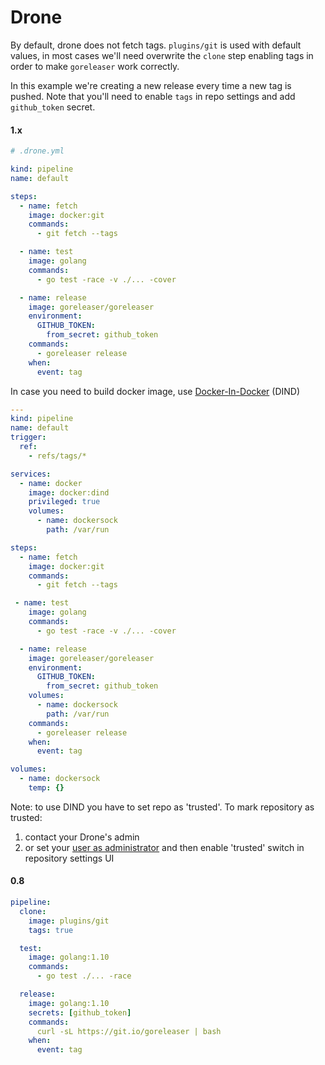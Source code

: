# Drone

By default, drone does not fetch tags. `plugins/git` is used with default values,
in most cases we'll need overwrite the `clone` step enabling tags in order to make
`goreleaser` work correctly.

In this example we're creating a new release every time a new tag is pushed.
Note that you'll need to enable `tags` in repo settings and add `github_token`
secret.

#### 1.x
```yaml
# .drone.yml

kind: pipeline
name: default

steps:
  - name: fetch
    image: docker:git
    commands:
      - git fetch --tags

  - name: test
    image: golang
    commands:
      - go test -race -v ./... -cover

  - name: release
    image: goreleaser/goreleaser
    environment:
      GITHUB_TOKEN:
        from_secret: github_token
    commands:
      - goreleaser release
    when:
      event: tag
```

In case you need to build docker image, use [Docker-In-Docker](https://docs.drone.io/pipeline/docker/examples/services/docker_dind/) (DIND)

```yaml
---
kind: pipeline
name: default
trigger:
  ref:
    - refs/tags/*

services:
  - name: docker
    image: docker:dind
    privileged: true
    volumes:
      - name: dockersock
        path: /var/run

steps:
  - name: fetch
    image: docker:git
    commands:
      - git fetch --tags

 - name: test
    image: golang
    commands:
      - go test -race -v ./... -cover

  - name: release
    image: goreleaser/goreleaser
    environment:
      GITHUB_TOKEN:
        from_secret: github_token
    volumes:
      - name: dockersock
        path: /var/run
    commands:
      - goreleaser release
    when:
      event: tag

volumes:
  - name: dockersock
    temp: {}
```

Note: to use DIND you have to set repo as 'trusted'. To mark repository as trusted:

1. contact your Drone's admin
2. or set your [user as administrator](https://docs.drone.io/server/user/admin/) and then enable 'trusted' switch in repository settings UI

#### 0.8
```yaml
pipeline:
  clone:
    image: plugins/git
    tags: true

  test:
    image: golang:1.10
    commands:
      - go test ./... -race

  release:
    image: golang:1.10
    secrets: [github_token]
    commands:
      curl -sL https://git.io/goreleaser | bash
    when:
      event: tag
```


